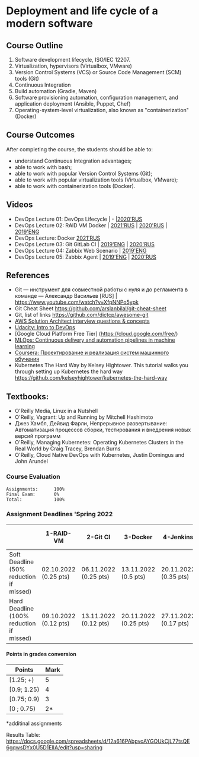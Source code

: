 ﻿# Deployment and life cycle of a modern software

## Course Outline
1. Software development lifecycle, ISO/IEC 12207.
2. Virtualization, hypervisors (Virtualbox, VMware)
3. Version Control Systems (VCS) or Source Code Management (SCM) tools (Git)
4. Continuous Integration
5. Build automation (Gradle, Maven)
6. Software provisioning automation, configuration management, and application deployment (Ansible, Puppet, Chef)
7. Operating-system-level virtualization, also known as "containerization" (Docker)


## Course Outcomes
After completing the course, the students should be able to:
- understand Continuous Integration advantages;
- able to work with bash;
- able to work with popular Version Control Systems (Git);
- able to work with popular virtualization tools (Virtualbox, VMware);
- able to work with containerization tools (Docker).

## Videos
- DevOps Lecture 01: DevOps Lifecycle | - |[2020'RUS](https://www.youtube.com/watch?v=BD2BxNY6F58) 
- DevOps Lecture 02: RAID VM Docker | [2021'RUS](https://www.youtube.com/watch?v=FRlZuZ6d14E) | [2020'RUS](https://www.youtube.com/watch?v=BC19Gl2u4wc) | [2019'ENG](https://www.youtube.com/watch?v=lOhF1R2QrkU) 
- DevOps Lecture: Docker [2021'RUS](https://www.youtube.com/watch?v=MclSAaC4A_c)
- DevOps Lecture 03: Git GitLab CI | [2019'ENG](https://www.youtube.com/watch?v=NILYhfa35vs) | [2020'RUS](https://www.youtube.com/watch?v=S85in_KPPnY)
- DevOps Lecture 04: Zabbix Web Scenario | [2019'ENG](https://www.youtube.com/watch?v=Qe9_KXIAW98)
- DevOps Lecture 05: Zabbix Agent | [2019'ENG](https://www.youtube.com/watch?v=uUteBUB85_A) | [2020'RUS](https://youtu.be/Ak9VbVCpkjk)


## References
- Git — инструмент для совместной работы с нуля и до регламента в команде — Александр Васильев [RUS] | https://www.youtube.com/watch?v=XfpNNPo5ypk
- Git Cheat Sheet https://github.com/arslanbilal/git-cheat-sheet
- Git, list of links https://github.com/dictcp/awesome-git
- [AWS Solution Architect interview questions & concepts](https://www.teamblind.com/article/AWS-Solution-Architect-interview-questions--concepts-in7y48S7)
- [Udacity: Intro to DevOps](https://classroom.udacity.com/courses/ud611/)
- [Google Cloud Platform Free Tier] (https://cloud.google.com/free/)
- [MLOps: Continuous delivery and automation pipelines in machine learning](https://cloud.google.com/solutions/machine-learning/mlops-continuous-delivery-and-automation-pipelines-in-machine-learning)
- [Coursera: Проектирование и реализация систем машинного обучения](https://www.coursera.org/learn/machine-learning-design)
- Kubernetes The Hard Way by Kelsey Hightower. This tutorial walks you through setting up Kubernetes the hard way https://github.com/kelseyhightower/kubernetes-the-hard-way

## Textbooks:

* O'Reilly Media, Linux in a Nutshell
* O'Reilly, Vagrant: Up and Running by Mitchell Hashimoto
* Джез Хамбл, Дейвид Фарли, Непрерывное развертывание: Автоматизация процессов сборки, тестирования и внедрения новых версий программ
* O'Reilly, Managing Kubernetes: Operating Kubernetes Clusters in the Real World by Craig Tracey, Brendan Burns
* O'Reilly, Cloud Native DevOps with Kubernetes, Justin Domingus and John Arundel

### Course Evaluation
```
Assignments:      100%
Final Exam:       0%
Total:            100%

```

### Assignment Deadlines 'Spring 2022

|                                          |  1-RAID-VM | 2-Git CI | 3-Docker | 4-Jenkins | 5-Zabbix (Web Scenario)  | 6-Zabbix Agent | k8s |  ?5-MLflow (Additional) |
| ---------------------------------------- | --- | --- | --- |--- | --- | --- | --- | --- |
| Soft Deadline (50% reduction if missed)  | 02.10.2022 (0.25 pts)| 06.11.2022 (0.25 pts)| 13.11.2022 (0.5 pts) | 20.11.2022 (0.35 pts) | ? (0.25 pts) |  ? (0.25 pts) | ? | (0.25 pts) ToDo |
| Hard Deadline (100% reduction if missed) | 09.10.2022 (0.12 pts) | 13.11.2022 (0.12 pts) | 20.11.2022 (0.25 pts) | 27.11.2022 (0.17 pts)| ? (0.12 pts) |  ? (0.25 pts) | ? | (0.25 pts) ToDo |


#### Points in grades conversion
|Points | Mark |
| ------- |------|
|[1.25; +) | 5 |
|[0.9; 1.25) | 4 |
| [0.75; 0.9) | 3 |
| [0 ; 0.75) | 2* |

*additinal assignments


Results Table:
https://docs.google.com/spreadsheets/d/12a616PAbpvoAYGOUkCjL77tsQE6gqwsDYx0U5D1ElIA/edit?usp=sharing

